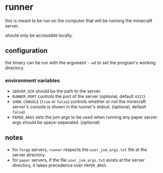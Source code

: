 # runner

this is meant to be run on the computer that will be running the minecraft server.

should only be accessible locally.

## configuration

the binary can be run with the argument `--wd` to set the program's working directory.

### environment variables

- `SERVER_DIR` should be the path to the server.
- `RUNNER_PORT` controls the port of the server (optional, default `4321`)
- `SHOW_CONSOLE` (`true` or `false`) controls whether or not the minecraft server's console is shown in the runner's stdout. (optional, default `false`)
- `PAPER_ARGS` sets the jvm args to be used when running any paper server. args should be space-separated. (optional)

## notes

- for `forge` servers, `runner` respects the `user_jvm_args.txt` file at the server directory.
- for `paper` servers, if the file `user_jvm_args.txt` exists at the server directory, it takes precedence over `PAPER_ARGS`.
